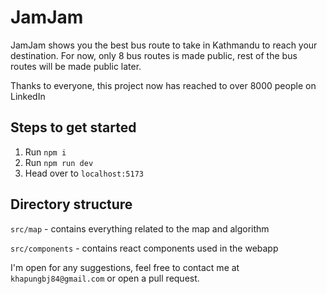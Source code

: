 # JamJam

JamJam shows you the best bus route to take in Kathmandu to reach your destination.
For now, only 8 bus routes is made public, rest of the bus routes will be made public later.

Thanks to everyone, this project now has reached to over 8000 people on LinkedIn

## Steps to get started

1. Run `npm i`
2. Run `npm run dev`
3. Head over to `localhost:5173`

## Directory structure

`src/map` - contains everything related to the map and algorithm

`src/components` - contains react components used in the webapp

I'm open for any suggestions, feel free to contact me at `khapungbj84@gmail.com` or open a pull request.
